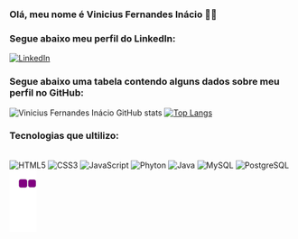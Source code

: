 
### Olá, meu nome é Vinicius Fernandes Inácio 👨‍💻

### Segue abaixo meu perfil do LinkedIn:

[![LinkedIn](https://img.shields.io/badge/LinkedIn-0077B5?style=for-the-badge&logo=linkedin&logoColor=white)](https://www.linkedin.com/in/viniciusfernandesdesenvolvedor/)

### Segue abaixo uma tabela contendo alguns dados sobre meu perfil no GitHub:

![Vinicius Fernandes Inácio GitHub stats](https://github-readme-stats.vercel.app/api?username=viniciusFernandesInacio&show_icons=true&theme=tokyonight)
[![Top Langs](https://github-readme-stats.vercel.app/api/top-langs/?username=viniciusFernandesInacio)](https://github.com/anuraghazra/github-readme-stats)

### Tecnologias que ultilizo:

<div style="display: inline_block"><br/>
  <img alagn="center" alt="HTML5" src="https://img.shields.io/badge/HTML5-E34F26?style=for-the-badge&logo=html5&logoColor=white" /> 
  <img alagn="center" alt="CSS3" src="https://img.shields.io/badge/CSS3-1572B6?style=for-the-badge&logo=css3&logoColor=white" />  
  <img alagn="center" alt="JavaScript"    src="https://img.shields.io/badge/JavaScript-323330?style=for-the-badge&logo=javascript&logoColor=F7DF1E" />  
  <img alagn="center" alt="Phyton" src="https://img.shields.io/badge/Python-14354C?style=for-the-badge&logo=python&logoColor=white" />  
  <img alagn="center" alt="Java" src="https://img.shields.io/badge/Java-ED8B00?style=for-the-badge&logo=java&logoColor=white" />
  <img alagn="center" alt="MySQL" src="https://img.shields.io/badge/MySQL-00000F?style=for-the-badge&logo=mysql&logoColor=white" />   
  <img alagn="center" alt="PostgreSQL" src="https://img.shields.io/badge/PostgreSQL-316192?style=for-the-badge&logo=postgresql&logoColor=white" />    

  <img align="center" src="https://github.com/viniciusFernandesInacio/viniciusFernandesInacio/blob/output/github-contribution-grid-snake.gif">
